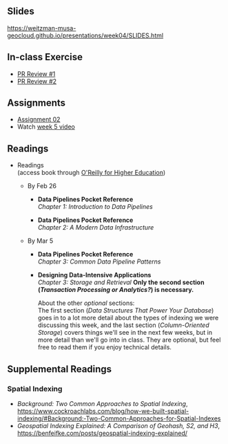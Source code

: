## Slides

https://weitzman-musa-geocloud.github.io/presentations/week04/SLIDES.html

## In-class Exercise

* [PR Review #1](https://github.com/Weitzman-MUSA-GeoCloud/assignment02/pull/1)
* [PR Review #2](https://github.com/Weitzman-MUSA-GeoCloud/assignment02/pull/2)

## Assignments

* [Assignment 02](https://github.com/Weitzman-MUSA-GeoCloud/assignment02/)
* Watch [week 5 video](https://share.descript.com/view/idEqeuDQrUB)

## Readings

* Readings  
  (access book through [O'Reilly for Higher Education](http://hdl.library.upenn.edu.proxy.library.upenn.edu/1017/7026/1))

  * By Feb 26

    * **Data Pipelines Pocket Reference**  
      *Chapter 1: Introduction to Data Pipelines*

    * **Data Pipelines Pocket Reference**  
      *Chapter 2: A Modern Data Infrastructure*

  * By Mar 5

    * **Data Pipelines Pocket Reference**  
      *Chapter 3: Common Data Pipeline Patterns*

    * **Designing Data-Intensive Applications**  
      *Chapter 3: Storage and Retrieval* **Only the second section (_Transaction Processing or Analytics?_) is necessary.**

      About the other _optional_ sections:  
      The first section (*Data Structures That Power Your Database*) goes in to a lot more detail about the types of indexing we were discussing this week, and the last section (*Column-Oriented Storage*) covers things we'll see in the next few weeks, but in more detail than we'll go into in class. They are optional, but feel free to read them if you enjoy technical details.

## Supplemental Readings

### Spatial Indexing

* _Background: Two Common Approaches to Spatial Indexing_, https://www.cockroachlabs.com/blog/how-we-built-spatial-indexing/#Background:-Two-Common-Approaches-for-Spatial-Indexes
* _Geospatial Indexing Explained: A Comparison of Geohash, S2, and H3_, https://benfeifke.com/posts/geospatial-indexing-explained/